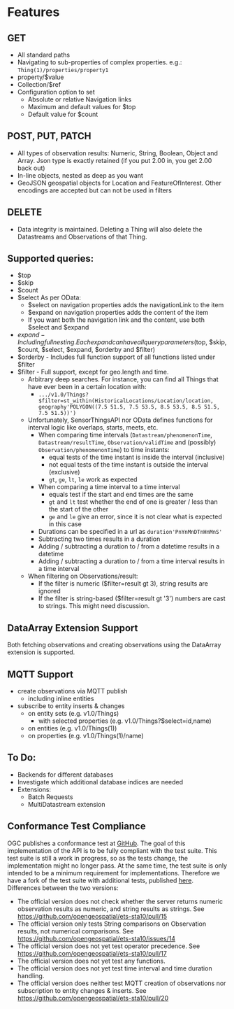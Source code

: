 # Features

## GET
* All standard paths
* Navigating to sub-properties of complex properties. e.g.: `Thing(1)/properties/property1`
* property/$value
* Collection/$ref
* Configuration option to set
  * Absolute or relative Navigation links
  * Maximum and default values for $top
  * Default value for $count


## POST, PUT, PATCH
* All types of observation results: Numeric, String, Boolean, Object and Array. Json type is exactly retained (if you put 2.00 in, you get 2.00 back out)
* In-line objects, nested as deep as you want
* GeoJSON geospatial objects for Location and FeatureOfInterest. Other encodings are accepted but can not be used in filters


## DELETE
* Data integrity is maintained. Deleting a Thing will also delete the Datastreams and Observations of that Thing.


## Supported queries:
* $top
* $skip
* $count
* $select
  As per OData:
  * $select on navigation properties adds the navigationLink to the item
  * $expand on navigation properties adds the content of the item
  * If you want both the navigation link and the content, use both $select and $expand
* $expand - Including full nesting. Each expand can have all query parameters ($top, $skip, $count, $select, $expand, $orderby and $filter)
* $orderby - Includes full function support of all functions listed under $filter
* $filter - Full support, except for geo.length and time.
  * Arbitrary deep searches. For instance, you can find all Things that have ever been in a certain location with:
    * `.../v1.0/Things?$filter=st_within(HistoricalLocations/Location/location, geography'POLYGON((7.5 51.5, 7.5 53.5, 8.5 53.5, 8.5 51.5, 7.5 51.5))')`
  * Unfortunately, SensorThingsAPI nor OData defines functions for interval logic like overlaps, starts, meets, etc.
    * When comparing time intervals (`Datastream/phenomenonTime`, `Datastream/resultTime`, `Observation/validTime` and (possibly) `Observation/phenomenonTime`) to time instants:
      * equal tests of the time instant is inside the interval (inclusive)
      * not equal tests of the time instant is outside the interval (exclusive)
      * `gt`, `ge`, `lt`, `le` work as expected
    * When comparing a time interval to a time interval
      * equals test if the start and end times are the same
      * `gt` and `lt` test whether the end of one is greater / less than the start of the other
      * `ge` and `le` give an error, since it is not clear what is expected in this case
    * Durations can be specified in a url as `duration'PnYnMnDTnHnMnS'`
    * Subtracting two times results in a duration
    * Adding / subtracting a duration to / from a datetime results in a datetime
    * Adding / subtracting a duration to / from a time interval results in a time interval
  * When filtering on Observations/result:
    * If the filter is numeric ($filter=result gt 3), string results are ignored
    * If the filter is string-based ($filter=result gt '3') numbers are cast to strings. This might need discussion.


## DataArray Extension Support
Both fetching observations and creating observations using the DataArray extension is supported.


## MQTT Support
* create observations via MQTT publish
  * including inline entities
* subscribe to entity inserts & changes
  * on entity sets (e.g. v1.0/Things)
    * with selected properties (e.g. v1.0/Things?$select=id,name)
  * on entities (e.g. v1.0/Things(1))
  * on properties (e.g. v1.0/Things(1)/name)


## To Do:
* Backends for different databases
* Investigate which additional database indices are needed
* Extensions:
  * Batch Requests
  * MultiDatastream extension


## Conformance Test Compliance

OGC publishes a conformance test at [GitHub](https://github.com/opengeospatial/ets-sta10). The goal of this implementation of the API is to be fully compliant with the test suite. This test suite is still a work in progress, so as the tests change, the implementation might no longer pass.
At the same time, the test suite is only intended to be a minimum requirement for implementations. Therefore we have a fork of the test suite with additional tests, published [here](https://github.com/hylkevds/ets-sta10).
Differences between the two versions:
* The official version does not check whether the server returns numeric observation results as numeric, and string results as strings. See https://github.com/opengeospatial/ets-sta10/pull/15
* The official version only tests String comparisons on Observation results, not numerical comparisons. See https://github.com/opengeospatial/ets-sta10/issues/14
* The official version does not yet test operator precedence. See https://github.com/opengeospatial/ets-sta10/pull/17
* The official version does not yet test any functions.
* The official version does not yet test time interval and time duration handling.
* The official version does neither test MQTT creation of observations nor subscription to entity changes & inserts. See https://github.com/opengeospatial/ets-sta10/pull/20
